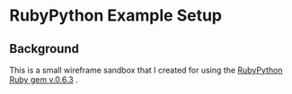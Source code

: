 # RubyPython Example Setup

## Background
<p class='util--hide'>This is a small wireframe sandbox that I created for using the <a href='https://rubygems.org/gems/rubypython/versions/0.6.3'>RubyPython Ruby gem v.0.6.3</a> .</p>
